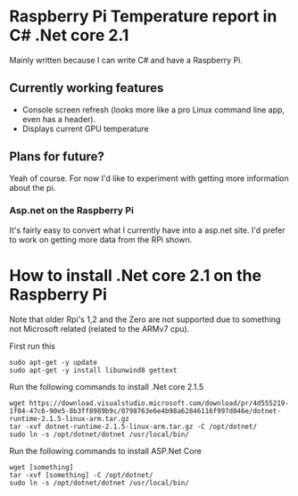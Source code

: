 
# Raspberry Pi Temperature report in C# .Net core 2.1
Mainly written because I can write C# and have a Raspberry Pi.

## Currently working features

 - Console screen refresh (looks more like a pro Linux command line app, even has a header).
 - Displays current GPU temperature

## Plans for future?
Yeah of course. For now I'd like to experiment with getting more information about the pi.

### Asp.net on the Raspberry Pi
It's fairly easy to convert what I currently have into a asp.net site. I'd prefer to work on getting more data from the RPi shown.


# How to install .Net core 2.1 on the Raspberry Pi
Note that older Rpi's 1,2 and the Zero are not supported due to something not Microsoft related (related to the ARMv7 cpu).

First run this

    sudo apt-get -y update
    sudo apt-get -y install libunwind8 gettext

Run the following commands to install .Net core 2.1.5

    wget https://download.visualstudio.microsoft.com/download/pr/4d555219-1f04-47c6-90e5-8b3ff8989b9c/0798763e6e4b98a62846116f997d046e/dotnet-runtime-2.1.5-linux-arm.tar.gz
    tar -xvf dotnet-runtime-2.1.5-linux-arm.tar.gz -C /opt/dotnet/
    sudo ln -s /opt/dotnet/dotnet /usr/local/bin/

Run the following commands to install ASP.Net Core

    wget [something]
    tar -xvf [something] -C /opt/dotnet/
    sudo ln -s /opt/dotnet/dotnet /usr/local/bin/
    

